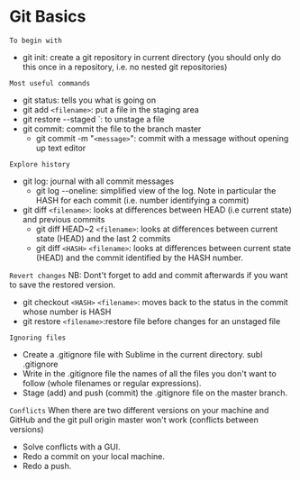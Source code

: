 # Git Basics

`To begin with`
- git init: create a git repository in current directory (you should only do this once in a repository, i.e. no nested git repositories)

`Most useful commands`
- git status: tells you what is going on
- git add `<filename>`: put a file in the staging area
- git restore --staged `<filename>: to unstage a file
- git commit: commit the file to the branch master
	- git commit -m "`<message>`": commit with a message without opening up text editor

`Explore history`
- git log: journal with all commit messages
	- git log --oneline: simplified view of the log. Note in particular the HASH for each commit (i.e. number identifying a commit)
- git diff `<filename>`: looks at differences between HEAD (i.e current state) and previous commits
	- git diff HEAD~2 `<filename>`: looks at differences between current state (HEAD) and the last 2 commits 
	- git diff `<HASH>` `<filename>`: looks at differences between current state (HEAD) and the commit identified by the HASH number.

`Revert changes`
NB: Dont't forget to add and commit afterwards if you want to save the restored version.			
- git checkout `<HASH>` `<filename>`: moves back to the status in the commit whose number is HASH
- git restore `<filename>`:restore file before changes for an unstaged file

`Ignoring files`
* Create a .gitignore file with Sublime in the current directory.
	subl .gitignore
* Write in the .gitignore file the names of all the files you don't want to follow (whole filenames or regular expressions).
* Stage (add) and push (commit) the  .gitignore file on the master branch.

`Conflicts`
When there are two different versions on your machine and GitHub and the git pull origin master won't work (conflicts between versions)
* Solve conflicts with a GUI.
* Redo a commit on your local machine.
* Redo a push.